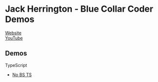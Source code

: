 # **Jack Herrington - Blue Collar Coder Demos**
[Website](https://www.jackherrington.com/) \
[YouTube](https://www.youtube.com/channel/UC6vRUjYqDuoUsYsku86Lrsw)

## **Demos**
TypeScript
- [No BS TS](./no-bs-ts)

